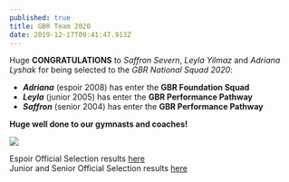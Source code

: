 ```yaml
---
published: true
title: GBR Team 2020
date: 2019-12-17T09:41:47.913Z
---
```

Huge **CONGRATULATIONS** to _Saffron Severn_, _Leyla Yilmaz_ and _Adriana Lyshak_ for being selected to the _GBR National Squad 2020_:

* _**Adriana**_ (espoir 2008) has enter the **GBR Foundation Squad**
* _**Leyla**_ (junior 2005) has enter the **GBR Performance Pathway**
* _**Saffron**_ (senior 2004) has enter the **GBR Performance Pathway**

**Huge well done to our gymnasts and coaches!**

![](/assets/img-20191213-wa0041.jpg)

Espoir Official Selection results [here](https://www.british-gymnastics.org/technical-information/selection/rhythmic/11032-gbr-rhythmic-foundation-selection-announcement-2020/file)\
Junior and Senior Official Selection results [here](https://www.british-gymnastics.org/technical-information/selection/rhythmic/11015-gbr-performance-pathway-selection-announcement-juniors-seniors-groups/file)
